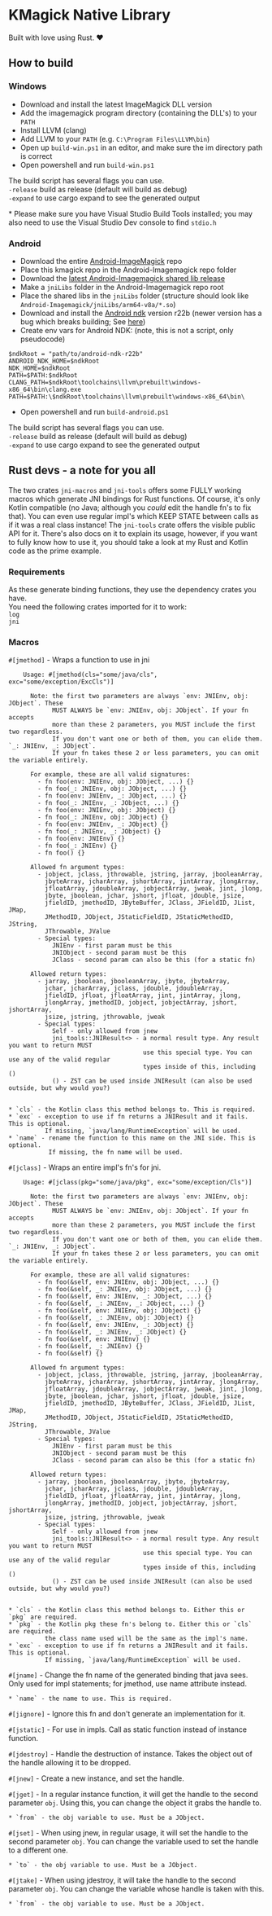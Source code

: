 # KMagick Native Library

Built with love using Rust. ♥️

## How to build

### Windows
- Download and install the latest ImageMagick DLL version
- Add the imagemagick program directory (containing the DLL's) to your `PATH`
- Install LLVM (clang)
- Add LLVM to your `PATH` (e.g. `C:\Program Files\LLVM\bin`)
- Open up `build-win.ps1` in an editor, and make sure the im directory path is correct
- Open powershell and run `build-win.ps1`

The build script has several flags you can use.  
`-release` build as release (default will build as debug)  
`-expand` to use cargo expand to see the generated output  

\* Please make sure you have Visual Studio Build Tools installed; you may also need to use the Visual Studio Dev console to find `stdio.h`

### Android
- Download the entire [Android-ImageMagick](https://github.com/cherryleafroad/Android-ImageMagick7) repo
- Place this kmagick repo in the Android-Imagemagick repo folder
- Download the [latest Android-Imagemagick shared lib release](https://github.com/cherryleafroad/Android-ImageMagick7/releases)
- Make a `jniLibs` folder in the Android-Imagemagick repo root
- Place the shared libs in the `jniLibs` folder (structure should look like `Android-Imagemagick/jniLibs/arm64-v8a/*.so`)
- Download and install the [Android ndk](https://developer.android.com/ndk/downloads) version r22b (newer version has a bug which breaks building; See [here](https://github.com/rust-lang/rust/pull/85806))
- Create env vars for Android NDK: (note, this is not a script, only pseudocode)
```
$ndkRoot = "path/to/android-ndk-r22b"
ANDROID_NDK_HOME=$ndkRoot
NDK_HOME=$ndkRoot
PATH=$PATH:$ndkRoot
CLANG_PATH=$ndkRoot\toolchains\llvm\prebuilt\windows-x86_64\bin\clang.exe
PATH=$PATH:\$ndkRoot\toolchains\llvm\prebuilt\windows-x86_64\bin\
```
- Open powershell and run `build-android.ps1`

The build script has several flags you can use.  
`-release` build as release (default will build as debug)  
`-expand` to use cargo expand to see the generated output

## Rust devs - a note for you all
The two crates `jni-macros` and `jni-tools` offers some FULLY working macros which generate JNI bindings for Rust functions. Of course, it's only Kotlin compatible (no Java; although you _could_ edit the handle fn's to fix that). You can even use regular impl's which KEEP STATE between calls as if it was a real class instance! The `jni-tools` crate offers the visible public API for it. There's also docs on it to explain its usage, however, if you want to fully know how to use it, you should take a look at my Rust and Kotlin code as the prime example.

### Requirements
As these generate binding functions, they use the dependency crates you have.  
You need the following crates imported for it to work:  
`log`  
`jni`

### Macros

`#[jmethod]` - Wraps a function to use in jni
```
    Usage: #[jmethod(cls="some/java/cls", exc="some/exception/ExcCls")]

      Note: the first two parameters are always `env: JNIEnv, obj: JObject`. These
            MUST ALWAYS be `env: JNIEnv, obj: JObject`. If your fn accepts
            more than these 2 parameters, you MUST include the first two regardless.
            If you don't want one or both of them, you can elide them. `_: JNIEnv, _: JObject`.
            If your fn takes these 2 or less parameters, you can omit the variable entirely.

      For example, these are all valid signatures:
        - fn foo(env: JNIEnv, obj: JObject, ...) {}
        - fn foo(_: JNIEnv, obj: JObject, ...) {}
        - fn foo(env: JNIEnv, _: JObject, ...) {}
        - fn foo(_: JNIEnv, _: JObject, ...) {}
        - fn foo(env: JNIEnv, obj: JObject) {}
        - fn foo(_: JNIEnv, obj: JObject) {}
        - fn foo(env: JNIEnv, _: JObject) {}
        - fn foo(_: JNIEnv, _: JObject) {}
        - fn foo(env: JNIEnv) {}
        - fn foo(_: JNIEnv) {}
        - fn foo() {}

      Allowed fn argument types:
        - jobject, jclass, jthrowable, jstring, jarray, jbooleanArray,
          jbyteArray, jcharArray, jshortArray, jintArray, jlongArray,
          jfloatArray, jdoubleArray, jobjectArray, jweak, jint, jlong,
          jbyte, jboolean, jchar, jshort, jfloat, jdouble, jsize,
          jfieldID, jmethodID, JByteBuffer, JClass, JFieldID, JList, JMap,
          JMethodID, JObject, JStaticFieldID, JStaticMethodID, JString,
          JThrowable, JValue
        - Special types:
            JNIEnv - first param must be this
            JNIObject - second param must be this
            JClass - second param can also be this (for a static fn)

      Allowed return types:
        - jarray, jboolean, jbooleanArray, jbyte, jbyteArray,
          jchar, jcharArray, jclass, jdouble, jdoubleArray,
          jfieldID, jfloat, jfloatArray, jint, jintArray, jlong,
          jlongArray, jmethodID, jobject, jobjectArray, jshort, jshortArray,
          jsize, jstring, jthrowable, jweak
        - Special types:
            Self - only allowed from jnew
            jni_tools::JNIResult<> - a normal result type. Any result you want to return MUST
                                     use this special type. You can use any of the valid regular
                                     types inside of this, including ()
            () - ZST can be used inside JNIResult (can also be used outside, but why would you?)


* `cls` - the Kotlin class this method belongs to. This is required.
* `exc` - exception to use if fn returns a JNIResult and it fails. This is optional.
          If missing, `java/lang/RuntimeException` will be used.
* `name` - rename the function to this name on the JNI side. This is optional.
           If missing, the fn name will be used.
```

`#[jclass]` - Wraps an entire impl's fn's for jni.
```
    Usage: #[jclass(pkg="some/java/pkg", exc="some/exception/Cls")]

      Note: the first two parameters are always `env: JNIEnv, obj: JObject`. These
            MUST ALWAYS be `env: JNIEnv, obj: JObject`. If your fn accepts
            more than these 2 parameters, you MUST include the first two regardless.
            If you don't want one or both of them, you can elide them. `_: JNIEnv, _: JObject`.
            If your fn takes these 2 or less parameters, you can omit the variable entirely.

      For example, these are all valid signatures:
        - fn foo(&self, env: JNIEnv, obj: JObject, ...) {}
        - fn foo(&self, _: JNIEnv, obj: JObject, ...) {}
        - fn foo(&self, env: JNIEnv, _: JObject, ...) {}
        - fn foo(&self, _: JNIEnv, _: JObject, ...) {}
        - fn foo(&self, env: JNIEnv, obj: JObject) {}
        - fn foo(&self, _: JNIEnv, obj: JObject) {}
        - fn foo(&self, env: JNIEnv, _: JObject) {}
        - fn foo(&self, _: JNIEnv, _: JObject) {}
        - fn foo(&self, env: JNIEnv) {}
        - fn foo(&self, _: JNIEnv) {}
        - fn foo(&self) {}

      Allowed fn argument types:
        - jobject, jclass, jthrowable, jstring, jarray, jbooleanArray,
          jbyteArray, jcharArray, jshortArray, jintArray, jlongArray,
          jfloatArray, jdoubleArray, jobjectArray, jweak, jint, jlong,
          jbyte, jboolean, jchar, jshort, jfloat, jdouble, jsize,
          jfieldID, jmethodID, JByteBuffer, JClass, JFieldID, JList, JMap,
          JMethodID, JObject, JStaticFieldID, JStaticMethodID, JString,
          JThrowable, JValue
        - Special types:
            JNIEnv - first param must be this
            JNIObject - second param must be this
            JClass - second param can also be this (for a static fn)

      Allowed return types:
        - jarray, jboolean, jbooleanArray, jbyte, jbyteArray,
          jchar, jcharArray, jclass, jdouble, jdoubleArray,
          jfieldID, jfloat, jfloatArray, jint, jintArray, jlong,
          jlongArray, jmethodID, jobject, jobjectArray, jshort, jshortArray,
          jsize, jstring, jthrowable, jweak
        - Special types:
            Self - only allowed from jnew
            jni_tools::JNIResult<> - a normal result type. Any result you want to return MUST
                                     use this special type. You can use any of the valid regular
                                     types inside of this, including ()
            () - ZST can be used inside JNIResult (can also be used outside, but why would you?)


* `cls` - the Kotlin class this method belongs to. Either this or `pkg` are required.
* `pkg` - the Kotlin pkg these fn's belong to. Either this or `cls` are required.
          the class name used will be the same as the impl's name.
* `exc` - exception to use if fn returns a JNIResult and it fails. This is optional.
          If missing, `java/lang/RuntimeException` will be used.
```

`#[jname]` - Change the fn name of the generated binding that java sees.
Only used for impl statements; for jmethod, use name attribute instead.
```
* `name` - the name to use. This is required.
```

`#[jignore]` - Ignore this fn and don't generate an implementation for it.

`#[jstatic]` - For use in impls. Call as static function instead of instance function.

`#[jdestroy]` - Handle the destruction of instance. Takes the object out of the handle allowing it to be dropped.

`#[jnew]` - Create a new instance, and set the handle.

`#[jget]` - In a regular instance function, it will get the handle to the second parameter `obj`.
Using this, you can change the object it grabs the handle to.
```
* `from` - the obj variable to use. Must be a JObject.
```

`#[jset]` - When using jnew, in regular usage, it will set the handle to the second parameter `obj`.
You can change the variable used to set the handle to a different one.
```
* `to` - the obj variable to use. Must be a JObject.
```

`#[jtake]` - When using jdestroy, it will take the handle to the second parameter `obj`.
You can change the variable whose handle is taken with this.
```
* `from` - the obj variable to use. Must be a JObject.
```
